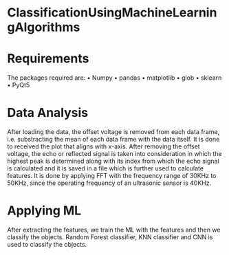 # ClassificationUsingMachineLearningAlgorithms

# Requirements
The packages required are:
  •	Numpy
  •	pandas
  •	matplotlib
  •	glob
  •	sklearn
  •	PyQt5

# Data Analysis
After loading the data, the offset voltage is removed from each data frame, i.e. substracting the mean of each data frame with the data itself. It is done to received the plot 
that aligns with x-axis. After removing the offset voltage, the echo or reflected signal is taken into consideration in which the highest peak is determined along with its index 
from which the echo signal is calculated and it is saved in a file which is further used to calculate features. It is done by applying FFT with the frequency range of 30KHz to 
50KHz, since the operating frequency of an ultrasonic sensor is 40KHz.

# Applying ML
After extracting the features, we train the ML with the features and then we classify the objects. Random Forest classifier, KNN classifier and CNN is used to classify the 
objects.
